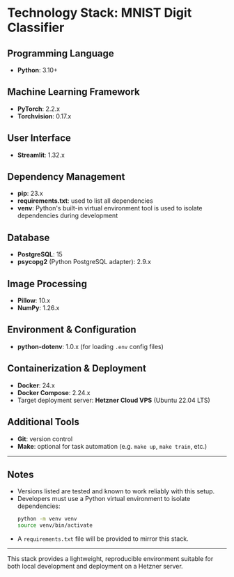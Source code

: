 # Technology Stack: MNIST Digit Classifier

## Programming Language
- **Python**: 3.10+

## Machine Learning Framework
- **PyTorch**: 2.2.x
- **Torchvision**: 0.17.x

## User Interface
- **Streamlit**: 1.32.x

## Dependency Management
- **pip**: 23.x
- **requirements.txt**: used to list all dependencies
- **venv**: Python's built-in virtual environment tool is used to isolate dependencies during development

## Database
- **PostgreSQL**: 15
- **psycopg2** (Python PostgreSQL adapter): 2.9.x

## Image Processing
- **Pillow**: 10.x
- **NumPy**: 1.26.x

## Environment & Configuration
- **python-dotenv**: 1.0.x (for loading `.env` config files)

## Containerization & Deployment
- **Docker**: 24.x
- **Docker Compose**: 2.24.x
- Target deployment server: **Hetzner Cloud VPS** (Ubuntu 22.04 LTS)

<!-- ## Testing
- **pytest**: 8.x (optional, for unit and integration testing) -->

## Additional Tools
- **Git**: version control
- **Make**: optional for task automation (e.g. `make up`, `make train`, etc.)

---

## Notes
- Versions listed are tested and known to work reliably with this setup.
- Developers must use a Python virtual environment to isolate dependencies:
  ```bash
  python -m venv venv
  source venv/bin/activate
  ```
- A `requirements.txt` file will be provided to mirror this stack.

---
This stack provides a lightweight, reproducible environment suitable for both local development and deployment on a Hetzner server.

